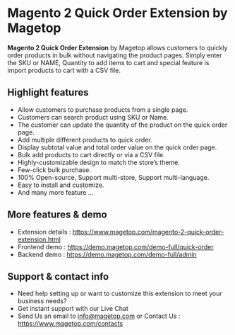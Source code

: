# Magento 2 Quick Order Extension by Magetop

**Magento 2 Quick Order Extension** by Magetop allows customers to quickly order products in bulk without navigating the product pages. Simply enter the SKU or NAME, Quantity to add items to cart and special feature is import products to cart with a CSV file.

## Highlight features

- Allow customers to purchase products from a single page.
- Customers can search product using SKU or Name.
- The customer can update the quantity of the product on the quick order page.
- Add multiple different products to quick order.
- Display subtotal value and total order value on the quick order page.
- Bulk add products to cart directly or via a CSV file.
- Highly-customizable design to match the store’s theme.
- Few-click bulk purchase.
- 100% Open-source, Support multi-store, Support multi-language.
- Easy to install and customize.
- And many more feature ...

## More features & demo

- Extension details : https://www.magetop.com/magento-2-quick-order-extension.html
- Frontend demo : https://demo.magetop.com/demo-full/quick-order
- Backend demo : https://demo.magetop.com/demo-full/admin

## Support & contact info

- Need help setting up or want to customize this extension to meet your business needs? 
- Get instant support with our Live Chat
- Send Us an email to info@magetop.com or Contact Us : https://www.magetop.com/contacts
